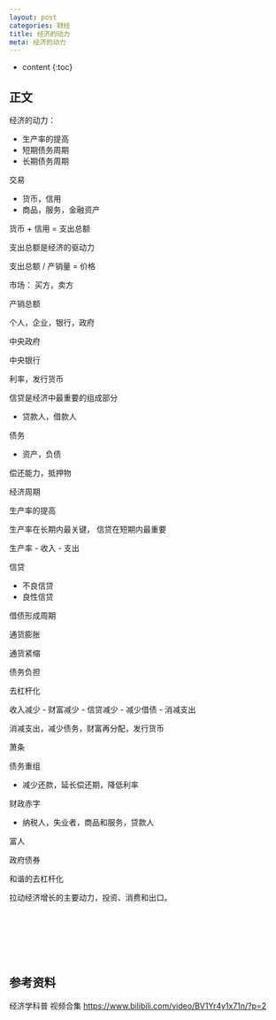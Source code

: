 ```yaml
---
layout: post
categories: 财经
title: 经济的动力
meta: 经济的动力
---
```

* content
{:toc}

## 正文

经济的动力：
* 生产率的提高
* 短期债务周期
* 长期债务周期

交易
* 货币，信用
* 商品，服务，金融资产

货币 + 信用 = 支出总额

支出总额是经济的驱动力

支出总额 / 产销量 = 价格

市场：
买方，卖方

产销总额

个人，企业，银行，政府

中央政府

中央银行

利率，发行货币

信贷是经济中最重要的组成部分
* 贷款人，借款人

债务
* 资产，负债

偿还能力，抵押物

经济周期

生产率的提高

生产率在长期内最关键，
信贷在短期内最重要

生产率 - 收入 - 支出

信贷
* 不良信贷
* 良性信贷

借债形成周期

通货膨胀

通货紧缩

债务负担

去杠杆化

收入减少 - 财富减少 - 信贷减少 - 减少借债 - 消减支出

消减支出，减少债务，财富再分配，发行货币

萧条

债务重组
* 减少还款，延长偿还期，降低利率

财政赤字
* 纳税人，失业者，商品和服务，贷款人

富人

政府债券

和谐的去杠杆化

拉动经济增长的主要动力，投资、消费和出口。



<br/><br/><br/><br/><br/>
## 参考资料

经济学科普 视频合集 <https://www.bilibili.com/video/BV1Yr4y1x71n/?p=2>
